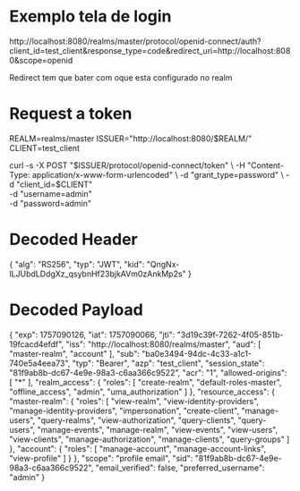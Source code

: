 
# Exemplo tela de login

http://localhost:8080/realms/master/protocol/openid-connect/auth?client_id=test_client&response_type=code&redirect_uri=http://localhost:8080&scope=openid

Redirect tem que bater com oque esta configurado no realm


# Request a token

REALM=realms/master
ISSUER="http://localhost:8080/$REALM/"
CLIENT=test_client

curl -s -X POST "$ISSUER/protocol/openid-connect/token" \
  -H "Content-Type: application/x-www-form-urlencoded" \
  -d "grant_type=password" \
  -d "client_id=$CLIENT" \
  -d "username=admin" \
  -d "password=admin" 


# Decoded Header

{
  "alg": "RS256",
  "typ": "JWT",
  "kid": "QngNx-lLJUbdLDdgXz_qsybnHf23bjkAVm0zAnkMp2s"
}

# Decoded Payload

{
  "exp": 1757090126,
  "iat": 1757090066,
  "jti": "3d19c39f-7262-4f05-851b-19fcacd4efdf",
  "iss": "http://localhost:8080/realms/master",
  "aud": [
    "master-realm",
    "account"
  ],
  "sub": "ba0e3494-94dc-4c33-a1c1-740e5a4eea73",
  "typ": "Bearer",
  "azp": "test_client",
  "session_state": "81f9ab8b-dc67-4e9e-98a3-c6aa366c9522",
  "acr": "1",
  "allowed-origins": [
    "*"
  ],
  "realm_access": {
    "roles": [
      "create-realm",
      "default-roles-master",
      "offline_access",
      "admin",
      "uma_authorization"
    ]
  },
  "resource_access": {
    "master-realm": {
      "roles": [
        "view-realm",
        "view-identity-providers",
        "manage-identity-providers",
        "impersonation",
        "create-client",
        "manage-users",
        "query-realms",
        "view-authorization",
        "query-clients",
        "query-users",
        "manage-events",
        "manage-realm",
        "view-events",
        "view-users",
        "view-clients",
        "manage-authorization",
        "manage-clients",
        "query-groups"
      ]
    },
    "account": {
      "roles": [
        "manage-account",
        "manage-account-links",
        "view-profile"
      ]
    }
  },
  "scope": "profile email",
  "sid": "81f9ab8b-dc67-4e9e-98a3-c6aa366c9522",
  "email_verified": false,
  "preferred_username": "admin"
}
